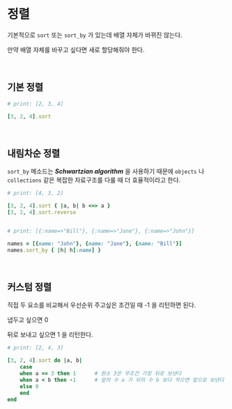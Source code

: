 # 정렬

기본적으로 `sort` 또는 `sort_by` 가 있는데 배열 자체가 바뀌진 않는다.

만약 배열 자체를 바꾸고 싶다면 새로 할당해줘야 한다.

<br>

## 기본 정렬

```ruby
# print: [2, 3, 4]

[3, 2, 4].sort
```

<br>

## 내림차순 정렬

`sort_by` 메소드는 *__Schwartzian algorithm__* 을 사용하기 때문에 `objects` 나 `collections` 같은 복잡한 자료구조를 다룰 때 더 효율적이라고 한다.

```ruby
# print: [4, 3, 2]

[3, 2, 4].sort { |a, b| b <=> a } 
[3, 2, 4].sort.reverse


# print: [{:name=>"Bill"}, {:name=>"Jane"}, {:name=>"John"}]

names = [{name: "John"}, {name: "Jane"}, {name: "Bill"}]
names.sort_by { |h| h[:name] }
```

<br>

## 커스텀 정렬

직접 두 요소를 비교해서 우선순위 주고싶은 조건일 때 -1 을 리턴하면 된다.

냅두고 싶으면 0

뒤로 보내고 싶으면 1 을 리턴한다.

```ruby
# print: [2, 4, 3]

[3, 2, 4].sort do |a, b|
    case
    when a == 3 then 1      # 원소 3은 무조건 가장 뒤로 보낸다
    when a < b then -1      # 앞의 수 a 가 뒤의 수 b 보다 작으면 앞으로 보낸다
    else 0
    end
end
```
